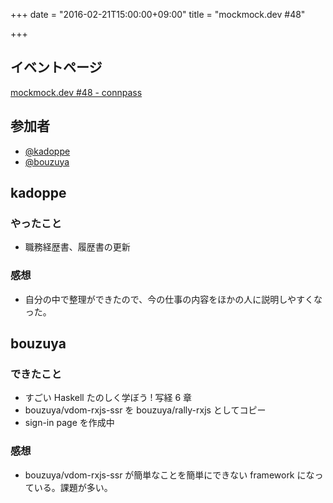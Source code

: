 +++
date = "2016-02-21T15:00:00+09:00"
title = "mockmock.dev #48"

+++

## イベントページ
[mockmock.dev #48 - connpass](http://mockmock.connpass.com/event/27120/)

## 参加者

* [@kadoppe](https://twitter.com/kadoppe)
* [@bouzuya](https://twitter.com/bouzuya)

## kadoppe
### やったこと
* 職務経歴書、履歴書の更新

### 感想
* 自分の中で整理ができたので、今の仕事の内容をほかの人に説明しやすくなった。

## bouzuya
### できたこと
- すごい Haskell たのしく学ぼう ! 写経 6 章
- bouzuya/vdom-rxjs-ssr を bouzuya/rally-rxjs としてコピー
- sign-in page を作成中

### 感想

- bouzuya/vdom-rxjs-ssr が簡単なことを簡単にできない framework になっている。課題が多い。
